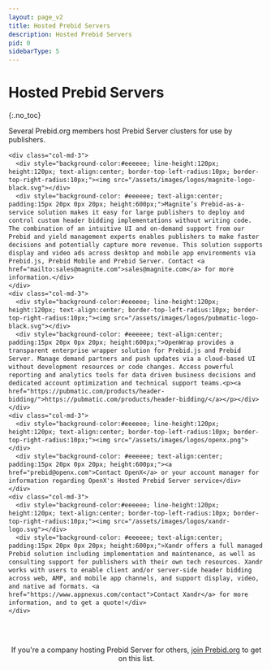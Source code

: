```yaml
---
layout: page_v2
title: Hosted Prebid Servers
description: Hosted Prebid Servers
pid: 0
sidebarType: 5
---
```


# Hosted Prebid Servers
{:.no_toc}

Several Prebid.org members host Prebid Server clusters for use by publishers.

<div class="container">
  <div class="row">

    <div class="col-md-3">
      <div style="background-color:#eeeeee; line-height:120px; height:120px; text-align:center; border-top-left-radius:10px; border-top-right-radius:10px;"><img src="/assets/images/logos/magnite-logo-black.svg"></div>
      <div style="background-color: #eeeeee; text-align:center; padding:15px 20px 0px 20px; height:600px;">Magnite’s Prebid-as-a-service solution makes it easy for large publishers to deploy and control custom header bidding implementations without writing code. The combination of an intuitive UI and on-demand support from our Prebid and yield management experts enables publishers to make faster decisions and potentially capture more revenue. This solution supports display and video ads across desktop and mobile app environments via Prebid.js, Prebid Mobile and Prebid Server. Contact <a href="mailto:sales@magnite.com">sales@magnite.com</a> for more information.</div>
    </div>
    <div class="col-md-3">
      <div style="background-color:#eeeeee; line-height:120px; height:120px; text-align:center; border-top-left-radius:10px; border-top-right-radius:10px;"><img src="/assets/images/logos/pubmatic-logo-black.svg"></div>
      <div style="background-color: #eeeeee; text-align:center; padding:15px 20px 0px 20px; height:600px;">OpenWrap provides a transparent enterprise wrapper solution for Prebid.js and Prebid Server. Manage demand partners and push updates via a cloud-based UI without development resources or code changes. Access powerful reporting and analytics tools for data driven business decisions and dedicated account optimization and technical support teams.<p><a href="https://pubmatic.com/products/header-bidding/">https://pubmatic.com/products/header-bidding/</a></p></div>
    </div>
    <div class="col-md-3">
      <div style="background-color:#eeeeee; line-height:120px; height:120px; text-align:center; border-top-left-radius:10px; border-top-right-radius:10px;"><img src="/assets/images/logos/openx.png"></div>
      <div style="background-color: #eeeeee; text-align:center; padding:15px 20px 0px 20px; height:600px;"><a href="prebid@openx.com">Contact OpenX</a> or your account manager for information regarding OpenX's Hosted Prebid Server service</div>
    </div>
    <div class="col-md-3">
      <div style="background-color:#eeeeee; line-height:120px; height:120px; text-align:center; border-top-left-radius:10px; border-top-right-radius:10px;"><img src="/assets/images/logos/xandr-logo.svg"></div>
      <div style="background-color: #eeeeee; text-align:center; padding:15px 20px 0px 20px; height:600px;">Xandr offers a full managed Prebid solution including implementation and maintenance, as well as consulting support for publishers with their own tech resources. Xandr works with users to enable client and/or server-side header bidding across web, AMP, and mobile app channels, and support display, video, and native ad formats. <a href="https://www.appnexus.com/contact">Contact Xandr</a> for more information, and to get a quote!</div>
    </div>
  </div>

  <div class="row" style="padding-top:30px;">
    <div class="col-sm-2">&nbsp;</div>
    <div class="col-sm-10" style="text-align:center">If you're a company hosting Prebid Server for others, <a href="https://prebid.org/membership/">join Prebid.org</a> to get on this list.</div>
    <div class="col-sm-2">&nbsp;</div>
  </div>
</div>

